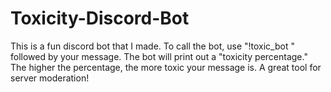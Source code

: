 # Toxicity-Discord-Bot

This is a fun discord bot that I made. To call the bot, use "!toxic_bot " followed by your message. The bot will print out a "toxicity percentage." The higher the percentage, the more toxic your message is. A great tool for server moderation!   
